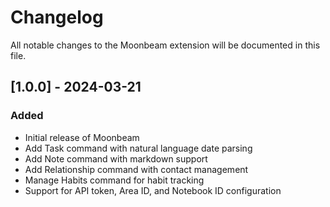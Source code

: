# Changelog

All notable changes to the Moonbeam extension will be documented in this file.

## [1.0.0] - 2024-03-21

### Added
- Initial release of Moonbeam
- Add Task command with natural language date parsing
- Add Note command with markdown support
- Add Relationship command with contact management
- Manage Habits command for habit tracking
- Support for API token, Area ID, and Notebook ID configuration